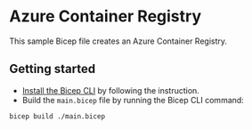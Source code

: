 # Azure Container Registry

This sample Bicep file creates an Azure Container Registry.

## Getting started ##

* [Install the Bicep CLI](https://github.com/Azure/bicep/blob/master/docs/installing.md) by following the instruction.
* Build the `main.bicep` file by running the Bicep CLI command:
  
```bash
bicep build ./main.bicep
```